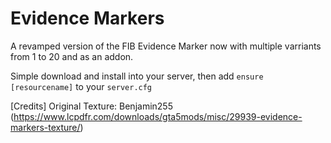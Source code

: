 # Evidence Markers

A revamped version of the FIB Evidence Marker now with multiple varriants from 1 to 20 and as an addon. 

Simple download and install into your server, then add `ensure [resourcename]` to your `server.cfg`

[Credits]
Original Texture: Benjamin255 (https://www.lcpdfr.com/downloads/gta5mods/misc/29939-evidence-markers-texture/)
